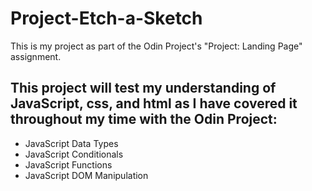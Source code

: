 # Project-Etch-a-Sketch
This is my project as part of the Odin Project's "Project: Landing Page" assignment.

## This project will test my understanding of JavaScript, css, and html as I have covered it throughout my time with the Odin Project:
* JavaScript Data Types
* JavaScript Conditionals
* JavaScript Functions
* JavaScript DOM Manipulation